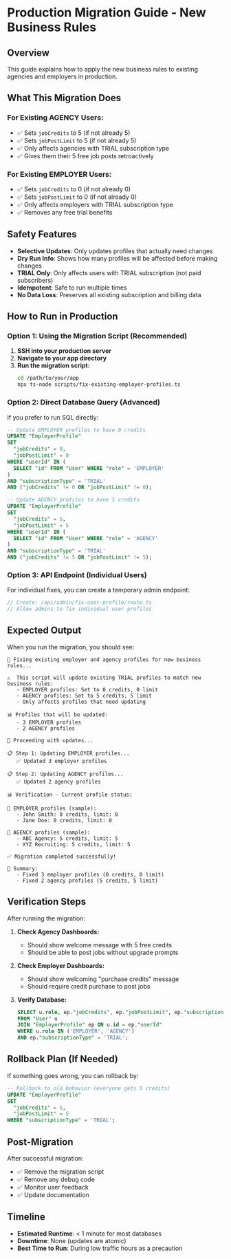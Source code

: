 # Production Migration Guide - New Business Rules

## Overview

This guide explains how to apply the new business rules to existing agencies and employers in production.

## What This Migration Does

### For Existing AGENCY Users:
- ✅ Sets `jobCredits` to 5 (if not already 5)
- ✅ Sets `jobPostLimit` to 5 (if not already 5)
- ✅ Only affects agencies with TRIAL subscription type
- ✅ Gives them their 5 free job posts retroactively

### For Existing EMPLOYER Users:
- ✅ Sets `jobCredits` to 0 (if not already 0)
- ✅ Sets `jobPostLimit` to 0 (if not already 0) 
- ✅ Only affects employers with TRIAL subscription type
- ✅ Removes any free trial benefits

## Safety Features

- **Selective Updates**: Only updates profiles that actually need changes
- **Dry Run Info**: Shows how many profiles will be affected before making changes
- **TRIAL Only**: Only affects users with TRIAL subscription (not paid subscribers)
- **Idempotent**: Safe to run multiple times
- **No Data Loss**: Preserves all existing subscription and billing data

## How to Run in Production

### Option 1: Using the Migration Script (Recommended)

1. **SSH into your production server**
2. **Navigate to your app directory**
3. **Run the migration script:**
   ```bash
   cd /path/to/your/app
   npx ts-node scripts/fix-existing-employer-profiles.ts
   ```

### Option 2: Direct Database Query (Advanced)

If you prefer to run SQL directly:

```sql
-- Update EMPLOYER profiles to have 0 credits
UPDATE "EmployerProfile" 
SET 
  "jobCredits" = 0,
  "jobPostLimit" = 0
WHERE "userId" IN (
  SELECT "id" FROM "User" WHERE "role" = 'EMPLOYER'
)
AND "subscriptionType" = 'TRIAL'
AND ("jobCredits" != 0 OR "jobPostLimit" != 0);

-- Update AGENCY profiles to have 5 credits  
UPDATE "EmployerProfile" 
SET 
  "jobCredits" = 5,
  "jobPostLimit" = 5
WHERE "userId" IN (
  SELECT "id" FROM "User" WHERE "role" = 'AGENCY'  
)
AND "subscriptionType" = 'TRIAL'
AND ("jobCredits" != 5 OR "jobPostLimit" != 5);
```

### Option 3: API Endpoint (Individual Users)

For individual fixes, you can create a temporary admin endpoint:

```typescript
// Create: /api/admin/fix-user-profile/route.ts
// Allow admins to fix individual user profiles
```

## Expected Output

When you run the migration, you should see:

```
🔧 Fixing existing employer and agency profiles for new business rules...

⚠️  This script will update existing TRIAL profiles to match new business rules:
   - EMPLOYER profiles: Set to 0 credits, 0 limit
   - AGENCY profiles: Set to 5 credits, 5 limit
   - Only affects profiles that need updating

📊 Profiles that will be updated:
   - 3 EMPLOYER profiles
   - 2 AGENCY profiles

🚀 Proceeding with updates...

📋 Step 1: Updating EMPLOYER profiles...
   ✅ Updated 3 employer profiles

📋 Step 2: Updating AGENCY profiles...
   ✅ Updated 2 agency profiles

📊 Verification - Current profile status:

👔 EMPLOYER profiles (sample):
   - John Smith: 0 credits, limit: 0
   - Jane Doe: 0 credits, limit: 0

🏢 AGENCY profiles (sample):  
   - ABC Agency: 5 credits, limit: 5
   - XYZ Recruiting: 5 credits, limit: 5

✅ Migration completed successfully!

📝 Summary:
   - Fixed 3 employer profiles (0 credits, 0 limit)
   - Fixed 2 agency profiles (5 credits, 5 limit)
```

## Verification Steps

After running the migration:

1. **Check Agency Dashboards:**
   - Should show welcome message with 5 free credits
   - Should be able to post jobs without upgrade prompts

2. **Check Employer Dashboards:**
   - Should show welcoming "purchase credits" message
   - Should require credit purchase to post jobs

3. **Verify Database:**
   ```sql
   SELECT u.role, ep."jobCredits", ep."jobPostLimit", ep."subscriptionType"
   FROM "User" u 
   JOIN "EmployerProfile" ep ON u.id = ep."userId"
   WHERE u.role IN ('EMPLOYER', 'AGENCY')
   AND ep."subscriptionType" = 'TRIAL';
   ```

## Rollback Plan (If Needed)

If something goes wrong, you can rollback by:

```sql
-- Rollback to old behavior (everyone gets 5 credits)
UPDATE "EmployerProfile" 
SET 
  "jobCredits" = 5,
  "jobPostLimit" = 5
WHERE "subscriptionType" = 'TRIAL';
```

## Post-Migration

After successful migration:
- ✅ Remove the migration script
- ✅ Remove any debug code
- ✅ Monitor user feedback
- ✅ Update documentation

## Timeline

- **Estimated Runtime**: < 1 minute for most databases
- **Downtime**: None (updates are atomic)
- **Best Time to Run**: During low traffic hours as a precaution
